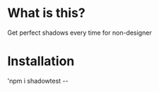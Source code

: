 # What is this?

Get perfect shadows every time for non-designer


# Installation

'npm i shadowtest --